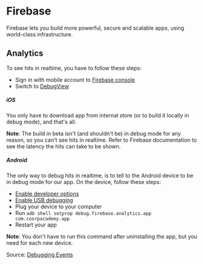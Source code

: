 # Firebase

Firebase lets you build more powerful, secure and scalable apps, using world-class infrastructure.

## Analytics

To see hits in realtime, you have to follow these steps:

- Sign in with mobile account to [Firebase console](https://console.firebase.google.com)
- Switch to [DebugView](https://console.firebase.google.com/u/0/project/mobile-app-dace3/analytics/app/android%3Acom.coorpacademy.app/debugview)

##### iOS

You only have to download app from internal store (or to build it locally in debug mode), and that's all.

**Note**: The build in beta isn't (and shouldn't be) in debug mode for any reason, so you can't see hits in realtime. Refer to Firebase documentation to see the latency the hits can take to be shown.

##### Android

The only way to debug hits in realtime, is to tell to the Android device to be in debug mode for our app.
On the device, follow these steps:

- [Enable developer options](https://developer.android.com/studio/debug/dev-options#enable)
- [Enable USB debugging](https://developer.android.com/studio/debug/dev-options#debugging)
- Plug your device to your computer
- Run `adb shell setprop debug.firebase.analytics.app com.coorpacademy.app`
- Restart your app

**Note**: You don't have to run this command after uninstalling the app, but you need for each new device.

Source: [Debugging Events](https://firebase.google.com/docs/analytics/debugview)
